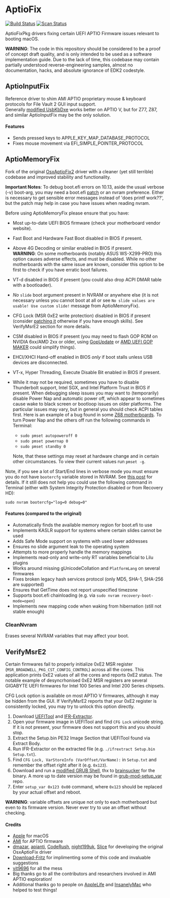 AptioFix
========

[![Build Status](https://travis-ci.com/acidanthera/AptioFixPkg.svg?branch=master)](https://travis-ci.com/acidanthera/AptioFixPkg) [![Scan Status](https://scan.coverity.com/projects/16009/badge.svg?flat=1)](https://scan.coverity.com/projects/16009)

AptioFixPkg drivers fixing certain UEFI APTIO Firmware issues relevant to booting macOS.

**WARNING**: The code in this repository should be considered to be a proof of concept draft quality, and is only intended to be used as a software implementation guide. Due to the lack of time, this codebase may contain partially understood reverse-engineering samples, almost no documentation, hacks, and absolute ignorance of EDK2 codestyle.

## AptioInputFix 

Reference driver to shim AMI APTIO proprietary mouse & keyboard protocols for File Vault 2 GUI input support.  
Generally [modified UsbKbDxe](https://github.com/acidanthera/AppleSupportPkg/tree/master/Platform/AppleUsbKbDxe) works better on APTIO V, but for Z77, Z87, and similar AptioInputFix may be the only solution. 

#### Features
- Sends pressed keys to APPLE_KEY_MAP_DATABASE_PROTOCOL
- Fixes mouse movement via EFI_SIMPLE_POINTER_PROTOCOL

## AptioMemoryFix

Fork of the original [OsxAptioFix2](https://sourceforge.net/p/cloverefiboot/code/HEAD/tree/OsxAptioFixDrv/) driver with a cleaner (yet still terrible) codebase and improved stability and functionality.

**Important Notes**:
To debug boot.efi errors on 10.13, aside the usual verbose (-v) boot-arg, you may need a boot.efi [patch](http://www.insanelymac.com/forum/topic/331381-aptiomemoryfix/page-7#entry2572595) or an nvram preference. Either is necessary to get sensible error messages instead of 'does printf work??', but the patch may help in case you have issues when reading nvram.

Before using AptioMemoryFix please ensure that you have:
- Most up-to-date UEFI BIOS firmware (check your motherboard vendor website).
- Fast Boot and Hardware Fast Boot disabled in BIOS if present.
- Above 4G Decoding or similar enabled in BIOS if present.  
**WARNING**: On some motherboards (notably ASUS WS-X299-PRO) this option causes adverse effects, and must be disabled. While no other motherboards with the same issue are known, consider this option to be first to check if you have erratic boot failures.
- VT-d disabled in BIOS if present (you could also drop ACPI DMAR table with a bootloader).
- _No_ `slide` boot argument present in NVRAM or anywhere else (it is not necessary unless you cannot boot at all or see `No slide values are usable! Use custom slide!` message from AptioMemoryFix).
- CFG Lock (MSR 0xE2 write protection) disabled in BIOS if present (consider [patching it](https://github.com/LongSoft/UEFITool/blob/master/UEFIPatch/patches.txt) otherwise if you have enough skills). See VerifyMsrE2 section for more details.
- CSM disabled in BIOS if present (you may need to flash GOP ROM on NVIDIA 6xx/AMD 2xx or older, using [GopUpdate](https://www.win-raid.com/t892f16-AMD-and-Nvidia-GOP-update-No-requests-DIY.html#msg15730) or [AMD UEFI GOP MAKER](http://www.insanelymac.com/forum/topic/299614-asus-eah6450-video-bios-uefi-gop-upgrade-and-gop-uefi-binary-in-efi-for-many-ati-cards/page-1#entry2042163) could simplify things).
- EHCI/XHCI Hand-off enabled in BIOS *only* if boot stalls unless USB devices are disconnected.
- VT-x, Hyper Threading, Execute Disable Bit enabled in BIOS if present.
- While it may not be required, sometimes you have to disable Thunderbolt support, Intel SGX, and Intel Platform Trust in BIOS if present.
When debugging sleep issues you may want to (temporarily) disable Power Nap and automatic power off, which appear to sometimes cause wake to black screen or bootloop issues on older platforms. The particular issues may vary, but in general you should check ACPI tables first. Here is an example of a bug found in some [Z68 motherboards](http://www.insanelymac.com/forum/topic/329624-need-cmos-reset-after-sleep-only-after-login/#entry2534645). To turn Power Nap and the others off run the following commands in Terminal:
    - `sudo pmset autopoweroff 0`
    - `sudo pmset powernap 0`
    - `sudo pmset standby 0`

    Note, that these settings may reset at hardware change and in certain other circumstances. To view their current values run `pmset -g`.

Note, if you see a lot of Start/End lines in verbose mode you must ensure you do not have `bootercfg` variable stored in NVRAM. See [this post](https://www.insanelymac.com/forum/topic/331381-aptiomemoryfix/?page=6&tab=comments#comment-2572819) for details. If it still does not help you could use the following command in Terminal (either with System Integrity Protection disabled or from Recovery HD):
```
sudo nvram bootercfg="log=0 debug=0"
```

#### Features (compared to the original)
- Automatically finds the available memory region for boot.efi to use
- Implements KASLR support for systems where certain slides cannot be used
- Adds Safe Mode support on systems with used lower addresses
- Ensures no slide argument leak to the operating system
- Attempts to more properly handle the memory mappings
- Implements read-only and write-only RT variables beneficial to Lilu plugins
- Works around missing gUnicodeCollation and `PlatformLang` on several firmwares
- Fixes broken legacy hash services protocol (only MD5, SHA-1, SHA-256 are supported)
- Ensures that GetTime does not report unspecified timezone
- Supports boot.efi chainloading (e.g. via `sudo nvram recovery-boot-mode=open`)
- Implements new mapping code when waking from hibernation (still not stable enough)

### CleanNvram

Erases several NVRAM variables that may affect your boot.

## VerifyMsrE2

Certain firmwares fail to properly initialize 0xE2 MSR register (`MSR_BROADWELL_PKG_CST_CONFIG_CONTROL`) across all the cores. This application prints 0xE2 values of all the cores and reports 0xE2 status. The notable example of desyncrhonised 0xE2 MSR registers are several GIGABYTE UEFI firmwares for Intel 100 Series and Intel 200 Series chipsets.

CFG Lock option is available on most APTIO V firmwares, although it may be hidden from the GUI. If VerifyMsrE2 reports that your 0xE2 register is consistently locked, you may try to unlock this option directly.

1. Download [UEFITool](https://github.com/LongSoft/UEFITool/releases) and [IFR-Extractor](https://github.com/LongSoft/Universal-IFR-Extractor/releases).
2. Open your firmware image in UEFITool and find `CFG Lock` unicode string. If it is not present, your firmware does not support this and you should stop.
3. Extract the Setup.bin PE32 Image Section that UEFITool found via Extract Body.
4. Run IFR-Extractor on the extracted file (e.g. `./ifrextract Setup.bin Setup.txt`).
5. Find `CFG Lock, VarStoreInfo (VarOffset/VarName):` in `Setup.txt` and remember the offset right after it (e.g. `0x123`).
6. Download and run a [modified GRUB Shell](http://brains.by/posts/bootx64.7z), thx to [brainsucker](https://geektimes.com/post/258090/) for the binary. A more up to date version may be found in [grub-mod-setup_var](https://github.com/datasone/grub-mod-setup_var) repo.
7. Enter `setup_var 0x123 0x00` command, where `0x123` should be replaced by your actual offset and reboot.

**WARNING**: variable offsets are unique not only to each motherboard but even to its firmware version. Never ever try to use an offset without checking.

#### Credits
- [Apple](https://www.apple.com) for macOS
- [AMI](https://ami.com) for APTIO firmware
- [dmazar](https://sourceforge.net/u/dmazar/profile/), [apianti](https://sourceforge.net/u/apianti/), [CodeRush](https://github.com/NikolajSchlej), [night199uk](https://github.com/night199uk), [Slice](https://sourceforge.net/u/slice2009/) for developing the original OsxAptioFix driver
- [Download-Fritz](https://github.com/Download-Fritz) for implimenting some of this code and invaluable suggestions
- [vit9696](https://github.com/vit9696) for all the mess
- Big thanks go to all the contributors and researchers involved in AMI APTIO exploration!
- Additional thanks go to people on [AppleLife](http://applelife.ru) and [InsanelyMac](http://insanelymac.com) who helped to test things!
